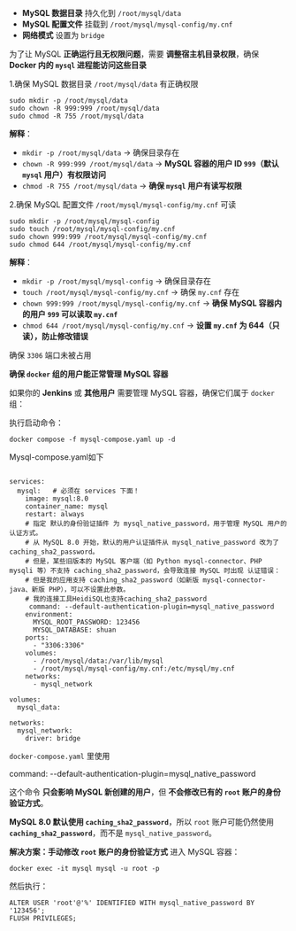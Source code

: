 - **MySQL 数据目录** 持久化到 `/root/mysql/data`
- **MySQL 配置文件** 挂载到 `/root/mysql/mysql-config/my.cnf`
- **网络模式** 设置为 `bridge`

为了让 MySQL **正确运行且无权限问题**，需要 **调整宿主机目录权限**，确保 **Docker 内的 `mysql` 进程能访问这些目录**

1.确保 MySQL 数据目录 `/root/mysql/data` 有正确权限

```
sudo mkdir -p /root/mysql/data
sudo chown -R 999:999 /root/mysql/data
sudo chmod -R 755 /root/mysql/data
```

**解释**：

- `mkdir -p /root/mysql/data` → 确保目录存在
- `chown -R 999:999 /root/mysql/data` → **MySQL 容器的用户 ID `999`（默认 `mysql` 用户）有权限访问**
- `chmod -R 755 /root/mysql/data` → **确保 `mysql` 用户有读写权限**

2.确保 MySQL 配置文件 `/root/mysql/mysql-config/my.cnf` 可读

```
sudo mkdir -p /root/mysql/mysql-config
sudo touch /root/mysql/mysql-config/my.cnf
sudo chown 999:999 /root/mysql/mysql-config/my.cnf
sudo chmod 644 /root/mysql/mysql-config/my.cnf
```

**解释**：

- `mkdir -p /root/mysql/mysql-config` → 确保目录存在
- `touch /root/mysql/mysql-config/my.cnf` → 确保 `my.cnf` 存在
- `chown 999:999 /root/mysql/mysql-config/my.cnf` → **确保 MySQL 容器内的用户 `999` 可以读取 `my.cnf`**
- `chmod 644 /root/mysql/mysql-config/my.cnf` → **设置 `my.cnf` 为 644（只读），防止修改错误**

确保 `3306` 端口未被占用

**确保 `docker` 组的用户能正常管理 MySQL 容器**

如果你的 **Jenkins** 或 **其他用户** 需要管理 MySQL 容器，确保它们属于 `docker` 组：

执行启动命令：

```
docker compose -f mysql-compose.yaml up -d
```







Mysql-compose.yaml如下

```

services:
  mysql:   # 必须在 services 下面！
    image: mysql:8.0
    container_name: mysql
    restart: always
    # 指定 默认的身份验证插件 为 mysql_native_password，用于管理 MySQL 用户的认证方式。
    # 从 MySQL 8.0 开始，默认的用户认证插件从 mysql_native_password 改为了 caching_sha2_password。
    # 但是，某些旧版本的 MySQL 客户端（如 Python mysql-connector、PHP mysqli 等）不支持 caching_sha2_password，会导致连接 MySQL 时出现 认证错误：
    # 但是我的应用支持 caching_sha2_password（如新版 mysql-connector-java、新版 PHP），可以不设置此参数。
    # 我的连接工具HeidiSQL也支持caching_sha2_password
     command: --default-authentication-plugin=mysql_native_password
    environment:
      MYSQL_ROOT_PASSWORD: 123456
      MYSQL_DATABASE: shuan
    ports:
      - "3306:3306"
    volumes:
      - /root/mysql/data:/var/lib/mysql
      - /root/mysql/mysql-config/my.cnf:/etc/mysql/my.cnf
    networks:
      - mysql_network

volumes:
  mysql_data:

networks:
  mysql_network:
    driver: bridge

```

`docker-compose.yaml` 里使用

command: --default-authentication-plugin=mysql_native_password

这个命令 **只会影响 MySQL 新创建的用户**，但 **不会修改已有的 `root` 账户的身份验证方式**。

**MySQL 8.0 默认使用 `caching_sha2_password`**，所以 `root` 账户可能仍然使用 **`caching_sha2_password`**，而不是 `mysql_native_password`。

**解决方案：手动修改 `root` 账户的身份验证方式** 进入 MySQL 容器：

```
docker exec -it mysql mysql -u root -p
```

然后执行：

```
ALTER USER 'root'@'%' IDENTIFIED WITH mysql_native_password BY '123456';
FLUSH PRIVILEGES;

```

